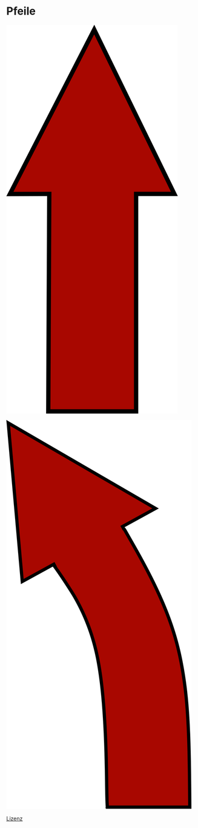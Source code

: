 # Pfeile

![Gerader Pfeil](GeraderPfeil.png)

![Gebogener Pfeil](GebogenerPfeil.png)

[Lizenz](LICENSE)